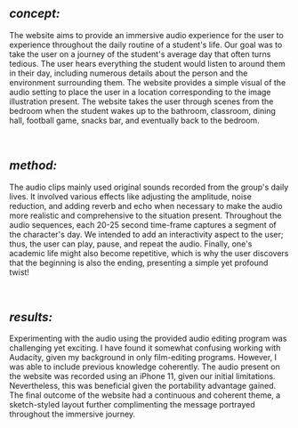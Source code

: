 ## ***concept:***

The website aims to provide an immersive audio experience for the user to experience throughout the daily routine of a student's life. Our goal was to take the user on a journey of the student's average day that often turns tedious. The user hears everything the student would listen to around them in their day, including numerous details about the person and the environment surrounding them. The website provides a simple visual of the audio setting to place the user in a location corresponding to the image illustration present. The website takes the user through scenes from the bedroom when the student wakes up to the bathroom, classroom, dining hall, football game, snacks bar, and eventually back to the bedroom.

<br>

## ***method:***

The audio clips mainly used original sounds recorded from the group's daily lives. It involved various effects like adjusting the amplitude, noise reduction, and adding reverb and echo when necessary to make the audio more realistic and comprehensive to the situation present. Throughout the audio sequences, each 20-25 second time-frame captures a segment of the character's day. We intended to add an interactivity aspect to the user; thus, the user can play, pause, and repeat the audio. Finally, one's academic life might also become repetitive, which is why the user discovers that the beginning is also the ending, presenting a simple yet profound twist! 

<br>

## ***results:***

Experimenting with the audio using the provided audio editing program was challenging yet exciting. I have found it somewhat confusing working with Audacity, given my background in only film-editing programs. However, I was able to include previous knowledge coherently. The audio present on the website was recorded using an iPhone 11, given our initial limitations. Nevertheless, this was beneficial given the portability advantage gained. The final outcome of the website had a continuous and coherent theme, a sketch-styled layout further complimenting the message portrayed throughout the immersive journey.
